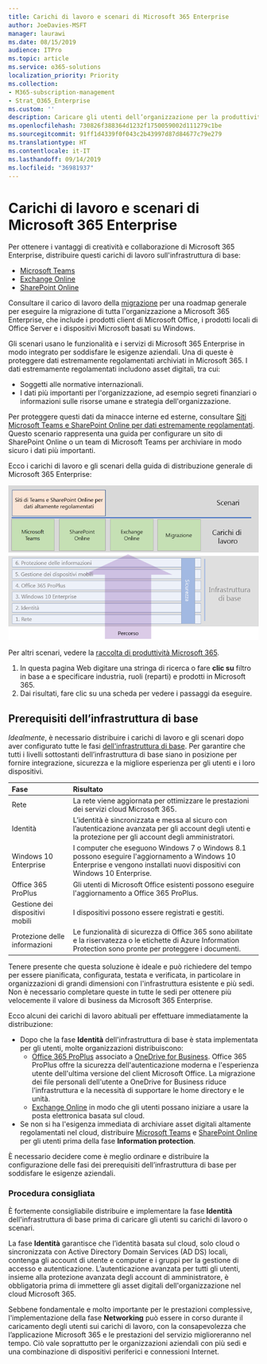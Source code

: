 ```yaml
---
title: Carichi di lavoro e scenari di Microsoft 365 Enterprise
author: JoeDavies-MSFT
manager: laurawi
ms.date: 08/15/2019
audience: ITPro
ms.topic: article
ms.service: o365-solutions
localization_priority: Priority
ms.collection:
- M365-subscription-management
- Strat_O365_Enterprise
ms.custom: ''
description: Caricare gli utenti dell’organizzazione per la produttività dei carichi di lavoro di Microsoft 365 Enterprise.
ms.openlocfilehash: 730826f388364d1232f1750059002d111279c1be
ms.sourcegitcommit: 91ff1d4339f0f043c2b43997d87d84677c79e279
ms.translationtype: HT
ms.contentlocale: it-IT
ms.lasthandoff: 09/14/2019
ms.locfileid: "36981937"
---
```

# <a name="microsoft-365-enterprise-workloads-and-scenarios"></a>Carichi di lavoro e scenari di Microsoft 365 Enterprise

Per ottenere i vantaggi di creatività e collaborazione di Microsoft 365 Enterprise, distribuire questi carichi di lavoro sull'infrastruttura di base:

- [Microsoft Teams](teams-workload.md)
- [Exchange Online](exchangeonline-workload.md)
- [SharePoint Online](sharepoint-online-onedrive-workload.md)

Consultare il carico di lavoro della [migrazione](migration-microsoft-365-enterprise-workload.md) per una roadmap generale per eseguire la migrazione di tutta l'organizzazione a Microsoft 365 Enterprise, che include i prodotti client di Microsoft Office, i prodotti locali di Office Server e i dispositivi Microsoft basati su Windows.

Gli scenari usano le funzionalità e i servizi di Microsoft 365 Enterprise in modo integrato per soddisfare le esigenze aziendali. Una di queste è proteggere dati estremamente regolamentati archiviati in Microsoft 365. I dati estremamente regolamentati includono asset digitali, tra cui:

- Soggetti alle normative internazionali.
- I dati più importanti per l'organizzazione, ad esempio segreti finanziari o informazioni sulle risorse umane e strategia dell'organizzazione.

Per proteggere questi dati da minacce interne ed esterne, consultare [Siti Microsoft Teams e SharePoint Online per dati estremamente regolamentati](teams-sharepoint-online-sites-highly-regulated-data.md). Questo scenario rappresenta una guida per configurare un sito di SharePoint Online o un team di Microsoft Teams per archiviare in modo sicuro i dati più importanti.

Ecco i carichi di lavoro e gli scenari della guida di distribuzione generale di Microsoft 365 Enterprise:

![](./media/deploy-workloads/m365-deploy-content-arch-workloads.png)

Per altri scenari, vedere la [raccolta di produttività Microsoft 365](https://www.microsoft.com/microsoft-365/success/). 

1. In questa pagina Web digitare una stringa di ricerca o fare **clic su** filtro in base a e specificare industria, ruoli (reparti) e prodotti in Microsoft 365.
2. Dai risultati, fare clic su una scheda per vedere i passaggi da eseguire.

## <a name="foundation-infrastructure-prerequisites"></a>Prerequisiti dell’infrastruttura di base

*Idealmente*, è necessario distribuire i carichi di lavoro e gli scenari dopo aver configurato tutte le fasi [dell'infrastruttura di base](deploy-foundation-infrastructure.md). Per garantire che tutti i livelli sottostanti dell’infrastruttura di base siano in posizione per fornire integrazione, sicurezza e la migliore esperienza per gli utenti e i loro dispositivi.

| Fase | Risultato |
|:-------|:-----|
| Rete | La rete viene aggiornata per ottimizzare le prestazioni dei servizi cloud Microsoft 365. |
| Identità | L’identità è sincronizzata e messa al sicuro con l’autenticazione avanzata per gli account degli utenti e la protezione per gli account degli amministratori. |
| Windows 10 Enterprise | I computer che eseguono Windows 7 o Windows 8.1 possono eseguire l'aggiornamento a Windows 10 Enterprise e vengono installati nuovi dispositivi con Windows 10 Enterprise. |
| Office 365 ProPlus | Gli utenti di Microsoft Office esistenti possono eseguire l'aggiornamento a Office 365 ProPlus. |
| Gestione dei dispositivi mobili | I dispositivi possono essere registrati e gestiti. |
| Protezione delle informazioni | Le funzionalità di sicurezza di Office 365 sono abilitate e la riservatezza o le etichette di Azure Information Protection sono pronte per proteggere i documenti. |

Tenere presente che questa soluzione è ideale e può richiedere del tempo per essere pianificata, configurata, testata e verificata, in particolare in organizzazioni di grandi dimensioni con l'infrastruttura esistente e più sedi. Non è necessario completare queste in tutte le sedi per ottenere più velocemente il valore di business da Microsoft 365 Enterprise. 

Ecco alcuni dei carichi di lavoro abituali per effettuare immediatamente la distribuzione: 

- Dopo che la fase **Identità** dell'infrastruttura di base è stata implementata per gli utenti, molte organizzazioni distribuiscono:
  - [Office 365 ProPlus](office365proplus-infrastructure.md) associato a [OneDrive for Business](https://docs.microsoft.com/onedrive/plan-onedrive-enterprise). Office 365 ProPlus offre la sicurezza dell'autenticazione moderna e l'esperienza utente dell'ultima versione del client Microsoft Office. La migrazione dei file personali dell'utente a OneDrive for Business riduce l’infrastruttura e la necessità di supportare le home directory e le unità.
  - [Exchange Online](exchangeonline-workload.md) in modo che gli utenti possano iniziare a usare la posta elettronica basata sul cloud.
- Se non si ha l'esigenza immediata di archiviare asset digitali altamente regolamentati nel cloud, distribuire [Microsoft Teams](teams-workload.md) e [SharePoint Online](sharepoint-online-onedrive-workload.md) per gli utenti prima della fase **Information protection**.

È necessario decidere come è meglio ordinare e distribuire la configurazione delle fasi dei prerequisiti dell’infrastruttura di base per soddisfare le esigenze aziendali.

### <a name="best-practice"></a>Procedura consigliata

È fortemente consigliabile distribuire e implementare la fase **Identità** dell'infrastruttura di base prima di caricare gli utenti su carichi di lavoro o scenari.

La fase **Identità** garantisce che l’identità basata sul cloud, solo cloud o sincronizzata con Active Directory Domain Services (AD DS) locali, contenga gli account di utente e computer e i gruppi per la gestione di accesso e autenticazione. L’autenticazione avanzata per tutti gli utenti, insieme alla protezione avanzata degli account di amministratore, è obbligatoria prima di immettere gli asset digitali dell'organizzazione nel cloud Microsoft 365.

Sebbene fondamentale e molto importante per le prestazioni complessive, l'implementazione della fase **Networking** può essere in corso durante il caricamento degli utenti sui carichi di lavoro, con la consapevolezza che l’applicazione Microsoft 365 e le prestazioni del servizio miglioreranno nel tempo. Ciò vale soprattutto per le organizzazioni aziendali con più sedi e una combinazione di dispositivi periferici e connessioni Internet.

